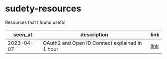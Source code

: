 # sudety-resources
Resources that I found useful

| seen_at    | description | link |
| ---------- | ----------- | ---- |
| 2023-04-07 | OAuth2 and Open ID Connect explained in 1 hour | [link](https://www.youtube.com/watch?v=996OiexHze0) |
